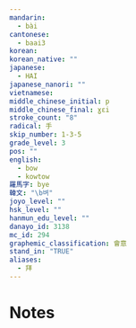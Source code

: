 ```yaml
---
mandarin:
  - bài
cantonese:
  - baai3
korean:
korean_native: ""
japanese:
  - HAI
japanese_nanori: ""
vietnamese:
middle_chinese_initial: p
middle_chinese_final: ɣɛi
stroke_count: "8"
radical: 手
skip_number: 1-3-5
grade_level: 3
pos: ""
english:
  - bow
  - kowtow
羅馬字: bye
韓文: "\b벼"
joyo_level: ""
hsk_level: ""
hanmun_edu_level: ""
danayo_id: 3138
mc_id: 294
graphemic_classification: 會意
stand_in: "TRUE"
aliases:
  - 拜
---
```


# Notes
